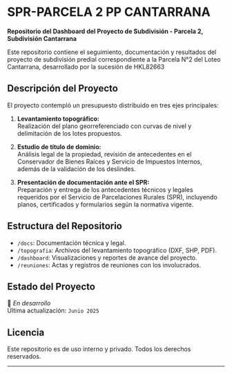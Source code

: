 # SPR-PARCELA 2 PP CANTARRANA

**Repositorio del Dashboard del Proyecto de Subdivisión - Parcela 2, Subdivisión Cantarrana**

Este repositorio contiene el seguimiento, documentación y resultados del proyecto de subdivisión predial correspondiente a la Parcela N°2 del Loteo Cantarrana, desarrollado por la sucesión de HKL82663

## Descripción del Proyecto

El proyecto contempló un presupuesto distribuido en tres ejes principales:

1. **Levantamiento topográfico:**  
   Realización del plano georreferenciado con curvas de nivel y delimitación de los lotes propuestos.

2. **Estudio de título de dominio:**  
   Análisis legal de la propiedad, revisión de antecedentes en el Conservador de Bienes Raíces y Servicio de Impuestos Internos, además de la validación de los deslindes.

3. **Presentación de documentación ante el SPR:**  
   Preparación y entrega de los antecedentes técnicos y legales requeridos por el Servicio de Parcelaciones Rurales (SPR), incluyendo planos, certificados y formularios según la normativa vigente.

## Estructura del Repositorio

- `/docs`: Documentación técnica y legal.
- `/topografia`: Archivos del levantamiento topográfico (DXF, SHP, PDF).
- `/dashboard`: Visualizaciones y reportes de avance del proyecto.
- `/reuniones`: Actas y registros de reuniones con los involucrados.

## Estado del Proyecto

🚧 *En desarrollo*  
Última actualización: `Junio 2025`

## Licencia

Este repositorio es de uso interno y privado. Todos los derechos reservados.

---
